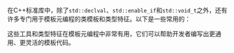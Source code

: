 
在C++标准库中，除了`std::declval`、`std::enable_if`和`std::void_t`之外，还有许多专门用于模板元编程的类模板和类型特征。以下是一些常用的：




这些工具和类型特征在模板元编程中非常有用，它们可以帮助开发者编写出更通用、更灵活的模板代码。
